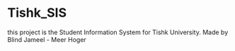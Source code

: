 # Tishk_SIS
this project is the Student Information System for Tishk University. Made by Blind Jameel - Meer Hoger  
